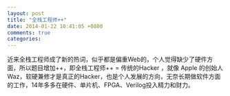```yaml
---
layout: post
title: "全栈工程师++"
date: 2014-01-22 10:41:05 +0800
comments: true
categories: 
---
```

近来全栈工程师成了新的热词，似乎都是偏重Web的，个人觉得缺少了硬件方面，所以题目增加++，即全栈工程师++ = 传统的Hacker ，就像 Apple 的创始人 Waz，软硬兼修才是真正的Hacker，也是个人发展的方向，无奈长期做软件方面的工作，14年多多在硬件、单片机、FPGA、Verilog投入精力和财力。